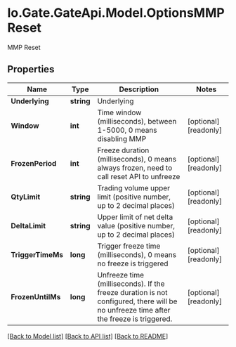 
# Io.Gate.GateApi.Model.OptionsMMPReset

MMP Reset

## Properties

Name | Type | Description | Notes
------------ | ------------- | ------------- | -------------
**Underlying** | **string** | Underlying | 
**Window** | **int** | Time window (milliseconds), between 1-5000, 0 means disabling MMP | [optional] [readonly] 
**FrozenPeriod** | **int** | Freeze duration (milliseconds), 0 means always frozen, need to call reset API to unfreeze | [optional] [readonly] 
**QtyLimit** | **string** | Trading volume upper limit (positive number, up to 2 decimal places) | [optional] [readonly] 
**DeltaLimit** | **string** | Upper limit of net delta value (positive number, up to 2 decimal places) | [optional] [readonly] 
**TriggerTimeMs** | **long** | Trigger freeze time (milliseconds), 0 means no freeze is triggered | [optional] [readonly] 
**FrozenUntilMs** | **long** | Unfreeze time (milliseconds). If the freeze duration is not configured, there will be no unfreeze time after the freeze is triggered. | [optional] [readonly] 

[[Back to Model list]](../README.md#documentation-for-models)
[[Back to API list]](../README.md#documentation-for-api-endpoints)
[[Back to README]](../README.md)
